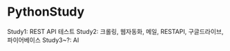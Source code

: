 # PythonStudy

<title>파이썬 공부기록</title>

Study1: REST API 테스트
Study2: 크롤링, 웹자동화, 메일, RESTAPI, 구글드라이브, 파이어베이스
Study3~?: AI